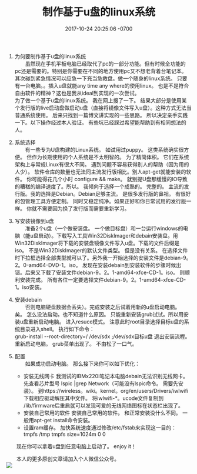 ﻿---
layout: post
title:  "制作基于u盘的linux系统"
date: 2017-10-24 20:25:06 -0700
---


1. 为何要制作基于u盘的linux系统  
&emsp;&emsp;虽然现在手机平板电脑已经取代了pc的一部分功能。但有时候全功能的pc还是需要的。特别是你需要在不同的地方使用pc又不想老背着台笔记本。其次碰到紧急情况可以应急一下充当急救盘。做一个随身的linux系统。 只要有一台电脑。。插入u盘就能any time any where的使用linux。 也是不是符合自由软件的精神？这也是我从ideal到实现的一次尝试。  
为了做一个基于u盘的linux系统。 我在网上搜了一下。 结果大部分是使用某个发行版的live启动盘做启动u盘（直接将镜像文件写入u盘）。这种方式无法当普通系统使用。 后来只找到一篇博文讲实现的一些思路。 所以决定亲手实践一下。以下操作经过本人验证。 有些坑已经踩过希望能帮助到有相同想法的人。
2. 系统选择  
&emsp;&emsp;有一些专为U盘构建的Linux系统。 如试用过puppy。 这类系统确实很方便。 但作为长期使用的个人系统是不太明智的。 为了精简体积。 它们在系统架构上与常规Linux有很大不同。 遇到问题不容易获得别人的帮助（因为用的人少）。 软件仓库的数量也无法同主流发行版相比。别人apt-get就能安装的软件。 你可能得花几个小时 configure && make。 就别提U盘那缓慢的IO导致的糟糕的编译速度了。所以。 我倾向于选择一个成熟的。 完整的。 主流的发行版。我的选择是Debian。Debian足够主流。 是很多发行版的鼻祖。 有很好的包管理工具方便定制。 同时又稳定纯净。如果正好和你日常试用的发行版一样。 你就不需要因为换了发行版而需要重新学习。
3. 写安装镜像到u盘  
&emsp;&emsp;准备2个u盘（一个做安装盘。 一个做目标盘）和一台运行windows的电脑（能u盘启动）。下载写入工具Win32DiskImager和debain安装盘。用Win32DiskImager将下载的安装盘镜像文件写入u盘。下载的文件后缀是iso。 不是Win32DiskImager的默认文件类型。 但是没有关系。 在选择文件时下拉框选择全部类型就可以了。另外我一开始选择的安装文件是debian-9。2。0-amd64-DVD-1。iso。 发现在安装debain到安装软件的步骤时候出错。后来又下载了安装文件debian-9。2。1-amd64-xfce-CD-1。iso。 则顺利安装完成。 所有各位一定要选择文件debian-9。2。1-amd64-xfce-CD-1。iso安装。

2. 安装debain  
&emsp;&emsp;否则电脑硬盘数据会丢失）。完成安装之后试着用新的u盘启动电脑。 矣。 怎么没法启动。也不知道什么原因。 只能重新安装grub试试。所以用安装u盘重新启动电脑。 进入resuce模式。 注意此时root目录选择目标u盘的系统目录进入shell。 执行如下命令：  
grub-install --root-directory=/ /dev/sdx ;/dev/sdx目标u盘
  退出安装流程。 重新启动电脑。 grub菜单出现了。 不由松了一口气。
4. 配置  
&emsp;&emsp;如果成功启动电脑。 那么接下来你可以如下优化：
    * 安装无线网卡
    我测试的IBMx220i笔记本电脑debain无法识别无线网卡。先查看芯片型号 lspic |grep Network（可能没有lspic命令。 需要先安装）。 到https://wireless。wiki。kernel。org/en/users/Drivers/iwlwifi下载相应驱动解压其中文件。 将iwlwifi-*。ucode文件复制到 /lib/firmware后重启就可以发现可爱的无线网络图标在状态栏出现了。
    * 安装自己常用的软件
    安装自己常用的软件。 和正常安装没什么不同。 一般用apt-get install命令安装。
    * 设置ram缓存。 加快系统速度通过修改/etc/fstab来实现这一目的：
    tmpfs /tmp tmpfs size=1024m 0 0

&emsp;&emsp;现在你可以拿着u盘到任意电脑上启动了。 enjoy it！

&emsp;&emsp;本人的更多原创文章请加入个人微信公众号。  
![](/images/weixin。jpg)

